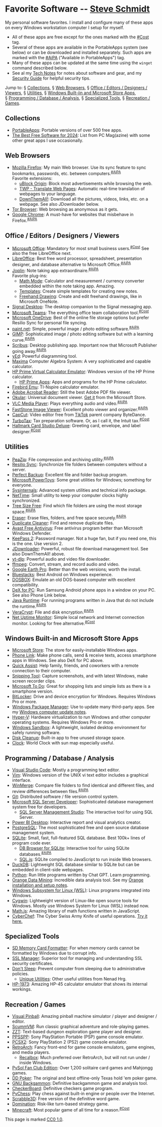 
<a name="top"></a>
# Favorite Software -- [Steve Schmidt](/)

My personal software favorites.  I install and configure many of these apps on every Windows workstation computer I setup for myself.
- All of these apps are free except for the ones marked with the [#Cost](#top) tag.
- Several of these apps are available in the PortableApps system (see below) or can be downloaded and installed separately.
    Such apps are marked with the [#AiPA](#top) ("Available in PortableApps") tag.
- Many of these apps can be updated at the same time using the `winget` command described below.
- See al my [Tech Notes](/tech-notes) for notes about software and gear,
    and my [Security Guide](/security-guide) for helpful security tips.


Jump to:
    §&nbsp;[Collections](#collections),
    §&nbsp;[Web Browsers](#web),
    §&nbsp;[Office / Editors / Designers / Viewers](#office),
    §&nbsp;[Utilities](#utilities),
    §&nbsp;[Windows Built-iin and Microsoft Store Apps](#windows),
    §&nbsp;[Programming / Database / Analysis](#programming),
    §&nbsp;[Specialized Tools](#specialized),
    §&nbsp;[Recreation / Games](#recreation).


<a name="collections"></a>
## Collections
- [PortableApps](https://portableapps.com/): Portable versions of over 500 free apps.
- [The Best Free Software for 2024](https://www.pcmag.com/picks/best-free-software): List from PC Mag(azine) with some other great apps I use occasionally.


<a name="web"></a>
## Web Browsers
- [Mozilla Firefox](https://www.mozilla.org/en-US/firefox/new/): My main Web browser.  Use its sync feature to sync bookmarks, passwords, etc. between computers.<sup>[#AiPA](#top)</sup>
    <br />Favorite extensions:
    - [uBlock Origin](https://ublockorigin.com/): Block most advertisements while browsing the web.
    - [TWP - Translate Web Pages](https://addons.mozilla.org/en-US/firefox/addon/traduzir-paginas-web/): Automatic real-time translation of webpages to your language.
    - [DownThemAll!](https://www.downthemall.org/): Download all the pictures, videos, links, etc. on a webpage.  See also JDownloader below.
- [Tor Browser](https://www.torproject.org/download/): Web browsing as anonymous as it gets.
- [Google Chrome](https://www.google.com/chrome/index.html): A must-have for websites that misbehave in Firefox.<sup>[#AiPA](#top)</sup>


<a name="office"></a>
## Office / Editors / Designers / Viewers
- [Microsoft Office](https://www.microsoft.com/en-us/microsoft-365/): Mandatory for most small business users.<sup>[#Cost](#top)</sup>  See also the free LibreOffice next.
- [LibreOffice](https://www.libreoffice.org/): Best free word processor, spreadsheet, presentation designer, and database alternative to Microsoft Office.<sup>[#AiPA](#top)</sup>
- [Joplin](https://joplinapp.org/): Note taking app extraordinaire.<sup>[#AiPA](#top)</sup>
    <br />Favorite plug-ins:
    - [Math Mode](https://github.com/CalebJohn/joplin-math-mode): Calculator and measurement / currency converter embedded within the note taking app.  Amazing.
    - [Templates](https://github.com/joplin/plugin-templates): Create simple templates for creating new notes.
    - [Freehand Drawing](https://github.com/personalizedrefrigerator/joplin-plugin-freehand-drawing): Create and edit freehand drawings, like in Microsoft OneNote.
- [Signal Desktop](https://signal.org/download/): The desktop companion to the Signal messaging app.
- [Microsoft Teams](https://www.microsoft.com/en-us/microsoft-teams/log-in): The everything office team collaboration tool.<sup>[#Cost](#top)</sup>
- [Microsoft OneDrive](https://www.microsoft.com/en-us/microsoft-365/onedrive/online-cloud-storage): Best of the online file storage options but prefer Resilio Sync for personal file syncing.
- [paint.net](https://getpaint.net/): Simple, powerful image / photo editing software.<sup>[#AiPA](#top)</sup>
- [GIMP](https://www.gimp.org/): Sophisticated image / photo editing software but with a learning curve.<sup>[#AiPA](#top)</sup>
- [Scribus](https://www.scribus.net/): Desktop publishing app.  Important now that Microsoft Publisher going away.<sup>[#AiPA](#top)</sup>
- [yEd](https://www.yworks.com/products/yed): Powerful diagramming tool. 
- [Maxima](https://maxima.sourceforge.io/) Computer Algebra System: A very sophisticated and capable calculator.
- [HP Prime Virtual Calculator Emulator](https://hpcalcs.com/download/): Windows version of the HP Prime calculator.
    - [HP Prime Apps](https://www.hpcalc.org/): Apps and programs for the HP Prime calculator.
- [Firebird Emu](https://github.com/nspire-emus/firebird/blob/master/README.md): TI-Nspire calculator emulator.
- [Adobe Acrobat Reader](https://get.adobe.com/reader/): Still the best Adobe PDF file viewer.
- [Okular](https://apps.kde.org/okular/): Universal document viewer.  [Get it](https://apps.microsoft.com/detail/9n41msq1wnm8?hl=en-US&gl=US) from the Microsoft Store.
- [VLC Media Player](https://www.videolan.org/vlc/): Plays everything audio and video.<sup>[#AiPA](#top)</sup>
- [FastStone Image Viewer](https://www.faststone.org/): Excellent photo viewer and organizer.<sup>[#AiPA](#top)</sup>
- [CapCut](https://www.capcut.com/): Video editor free from [TikTok](https://www.tiktok.com/) parent company ByteDance.
- [TurboTax](https://turbotax.intuit.com/): Tax preparation software.  Or, as I call it, the Intuit tax.<sup>[#Cost](#top)</sup>
- [Hallmark Card Studio Deluxe](https://www.hallmarksoftware.com/): Greeting card, envelope, and label designer.<sup>[#Cost](#top)</sup>


<a name="utilities"></a>
## Utilities
- [PeaZip](https://peazip.github.io/): File compression and archiving utility.<sup>[#AiPA](#top)</sup>
- [Resilio Sync](https://www.resilio.com/sync/): Synchronize file folders between computers without a server.
- [Perfect Backup](https://www.perfect-backup.com/): Excellent file and folder backup program.
- [Microsoft PowerToys](https://learn.microsoft.com/en-us/windows/powertoys/): Some great utilities for Windows; something for everyone.
- [Sysinternals](https://learn.microsoft.com/en-us/sysinternals/): Advanced system utilities and technical info package.
- [NetTime](https://timesynctool.com/): Small utility to keep your computer clocks highly synchronized.
- [Tree Size Free](https://www.jam-software.com/treesize_free): Find which file folders are using the most storage space.<sup>[#AiPA](#top)</sup>
- [Eraser](https://sourceforge.net/projects/eraser/): Erase files, folders, and free space securely.<sup>[#AiPA](#top)</sup>
- [Duplicate Cleaner](https://www.digitalvolcano.co.uk/dcdownload_versions.html): Find and remove duplicate files.
- [Avast Free Antivirus](https://www.avast.com/en-us/index#pc): Free antivirus program better than Microsoft Windows Defender.
- [KeePass 2](https://www.recalbox.com/): Password manager.  Not a huge fan, but if you need one, this is the one.  Use version 2.
- [JDownloader](https://jdownloader.org/): Powerful, robust file download management tool.  See also DownThemAll! above.
- [yt-dlp](https://github.com/yt-dlp/yt-dlp): Powerful audio and video file downloader.
- [ffmpeg](https://ffmpeg.org/): Convert, stream, and record audio and video.
- [Google Earth Pro](https://www.google.com/earth/about/versions/): Better than the web versions; worth the install.
- [Bluestacks](https://www.bluestacks.com/): Best Android on Windows experience.
- [DOSBOX](https://www.dosbox.com/): Emulate an old DOS-based computer with excellent compatibility.
- [DeX for PC](https://www.samsung.com/ph/support/mobile-devices/how-to-use-samsung-dex-for-pc/): Run Samsung Android phone apps in a window on your PC.  See also Phone Link below.
- [Java Runtime](https://www.java.com/en/download/windows_manual.jsp): For running programs written in Java that do not include the runtime.<sup>[#AiPA](#top)</sup>
- [VeraCrypt](https://www.veracrypt.fr/): File and disk encryption.<sup>[#AiPA](#top)</sup>
- [Net Uptime Monitor](https://netuptimemonitor.com/): Simple local network and Internet connection monitor.  Looking for free alternative.<sup>[#Cost](#top)</sup>


<a name="windows"></a>
## Windows Built-in and Microsoft Store Apps
- [Microsoft Store](https://apps.microsoft.com/home?hl=en-us&gl=US): The store for easily-installable Windows apps.
- [Phone Link](https://www.microsoft.com/en-us/windows/sync-across-your-devices): Make phone calls, send & receive texts, access smartphone apps in Windows.  See also DeX for PC above.
- [Quick Assist](https://apps.microsoft.com/detail/9p7bp5vnwkx5?hl=en-us&gl=US): Help family, friends, and coworkers with a remote connection to their computer.
- [Snipping Tool](https://www.microsoft.com/en-us/windows/tips/snipping-tool): Capture screenshots, and with latest Windows, make screen recorder clips.
- [Microsoft To Do](https://apps.microsoft.com/detail/9nblggh5r558?hl=en-us&gl=US): Great for shopping lists and simple lists as there is a smartphone version.
- [BitLocker](https://support.microsoft.com/en-us/windows/bitlocker-overview-44c0c61c-989d-4a69-8822-b95cd49b1bbf): Drive and device encryption for Windows.  Requires Windows Pro or more.
- [Windows Package Manager](https://learn.microsoft.com/en-us/shows/open-at-microsoft/intro-to-windows-package-manager): Use to update many third-party apps.  See my [Windows computer update notes](/tech-notes/windows-computer-update).
- [Hyper-V](https://learn.microsoft.com/en-us/windows-server/virtualization/hyper-v/hyper-v-overview?pivots=windows): Hardware virtualization to run Windows and other computer operating systems.  Requires Windows Pro or more.
- [Windows Sandbox](https://learn.microsoft.com/en-us/windows/security/application-security/application-isolation/windows-sandbox/): A lightweight, isolated desktop environment for safely running software.
- [Disk Cleanup](https://support.microsoft.com/en-us/windows/free-up-drive-space-in-windows-85529ccb-c365-490d-b548-831022bc9b32): Built-in app to free unused storage space.
- [Clock](https://apps.microsoft.com/detail/9wzdncrfj3pr?hl=en-us&gl=US): World Clock with sun map especially useful.


<a name="programming"></a>
## Programming / Database / Analysis
- [Visual Studio Code](https://code.visualstudio.com/): Mostly a programming text editor.
- [Vim](https://www.vim.org/): Windows version of the UNIX vi text editor includes a graphical interface.
- [WinMerge](https://winmerge.org/): Compare file folders to find identical and different files, and review differences between files.<sup>[#AiPA](#top)</sup>
- [Git](https://git-scm.com/): Distributed software / file version control system.
- [Microsoft SQL Server Developer](https://www.microsoft.com/en-us/sql-server/sql-server-downloads): Sophisticated database management system free for developers.
    - [SQL Server Management Studio](https://learn.microsoft.com/en-us/sql/ssms/sql-server-management-studio-ssms?view=sql-server-ver16): The interactive tool for using SQL Server.
- [Power BI Desktop](https://www.microsoft.com/en-us/power-platform/products/power-bi/desktop): Interactive report and visual analytics creator.
- [PostgreSQL](https://www.postgresql.org/): The most sophisticated free and open source database management system.
- [SQLite](https://sqlite.org/index.html): Small, fast, full-featured SQL database.  Best 100k+ lines of program code ever.
    - [DB Browser for SQLite](https://sqlitebrowser.org/): Interactive tool for using SQLite databases.<sup>[#AiPA](#top)</sup>
    - [SQL.js](https://sql.js.org/#/): SQLite compiled to JavaScript to run inside Web browsers.
- [DuckDB](https://duckdb.org/): Lightweight SQL database similar to SQLite but can be embedded in client-side webpages.
- [Python](https://www.python.org/): Run little programs written by Chat GPT.  Learn programming.
- [Orange Data Mining](https://orangedatamining.com/): Incredible data analysis tool.  See my [Orange installation and setup notes](/tech-notes/orange-data-mining-install-windows).
- [Windows Subsystem for Linux (WSL)](https://learn.microsoft.com/en-us/windows/wsl/install): Linux programs integrated into Windows.
- [Cygwin](https://cygwin.com/): Lightweight version of Linux-like open source tools for Windows.  Mostly use Windows System for Linux (WSL) instead now.
- [Math.js](https://mathjs.org/): Amazing library of math functions written in JavaScript.
- [CyberChef](https://github.com/gchq/CyberChef): The Cyber Swiss Army Knife of useful operations.  [Try it here.](https://gchq.github.io/CyberChef/)


<a name="specialized"></a>
## Specialized Tools
- [SD Memory Card Formatter](https://www.sdcard.org/downloads/formatter/): For when memory cards cannot be formatted by Windows due to corrupt info.
- [SSL Manager](https://www.ssl.com/ssl-manager/): Superior tool for managing and understanding SSL security certificates.
- [Don't Sleep](https://www.softwareok.com/?seite=Microsoft/DontSleep): Prevent computer from sleeping due to administrative policies.
    - [Unique Utilities](https://www.softwareok.com/): Other useful utilities from Nenad Hrg.
- [HP-1973](https://sarahkmarr.com/retrohp1973.html): Amazing HP-45 calculator emulator that shows its internal workings.


<a name="recreation"></a>
## Recreation / Games
- [Visual Pinball](https://www.vpforums.org/): Amazing pinball machine simulator / player and designer / editor.
- [ScummVM](https://www.scummvm.org/): Run classic graphical adventure and role-playing games.
- [ZZT](https://museumofzzt.com/): Text-based dungeon exploration game player and designer.
- [PPSSPP](https://www.ppsspp.org/): Sony PlayStation Portable (PSP) game console emulator.
- [PCSX2](https://pcsx2.net/): Sony PlayStation 2 (PS2) game console emulator.
- [RetroArch](https://www.retroarch.com/): Fancy front-end for game console emulators, game engines, and media players.
    - [Recalbox](https://www.recalbox.com/): Much preferred over RetroArch, but will not run under / inside Windows.
- [PySol Fan Club Edition](https://pysolfc.sourceforge.io/): Over 1,200 solitaire card games and Mahjongg games.
- [DD Poker](https://www.ddpoker.com/): The original and best offline-only Texas hold 'em poker game.
- [GNU Backgammon](https://www.gnu.org/software/gnubg/): Definitive backgammon game and analysis tool.
- [CheckerBoard](https://www.fierz.ch/checkerboard.php): Definitive checkers game program.
- [PyChess](https://pychess.github.io/): Play chess against built-in engine or people over the Internet.
- [Scrabble3D](https://sourceforge.net/projects/scrabble/): Free version of the definitive word game.
- [Domination](https://sourceforge.net/projects/domination/): Risk-like turn-based strategy game.
- [Minecraft](https://www.minecraft.net/en-us): Most popular game of all time for a reason.<sup>[#Cost](#top)</sup>


This page is marked <a href="https://creativecommons.org/publicdomain/zero/1.0/">CC0 1.0</a>.
